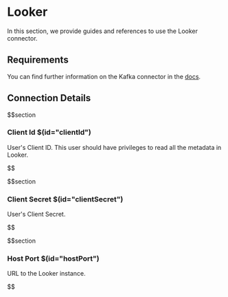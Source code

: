 # Looker

In this section, we provide guides and references to use the Looker connector.

## Requirements
<!-- to be updated -->
You can find further information on the Kafka connector in the [docs](https://docs.open-metadata.org/connectors/dashboard/looker).

## Connection Details

$$section
### Client Id $(id="clientId")

User's Client ID. This user should have privileges to read all the metadata in Looker.
<!-- clientId to be updated -->
$$

$$section
### Client Secret $(id="clientSecret")

User's Client Secret.
<!-- clientSecret to be updated -->
$$

$$section
### Host Port $(id="hostPort")

URL to the Looker instance.
<!-- hostPort to be updated -->
$$
